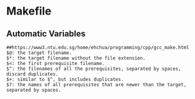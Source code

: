 Makefile
========

## Automatic Variables

    ##https://www3.ntu.edu.sg/home/ehchua/programming/cpp/gcc_make.html
    $@: the target filename.
    $*: the target filename without the file extension.
    $<: the first prerequisite filename.
    $^: the filenames of all the prerequisites, separated by spaces, discard duplicates.
    $+: similar to $^, but includes duplicates.
    $?: the names of all prerequisites that are newer than the target, separated by spaces.
